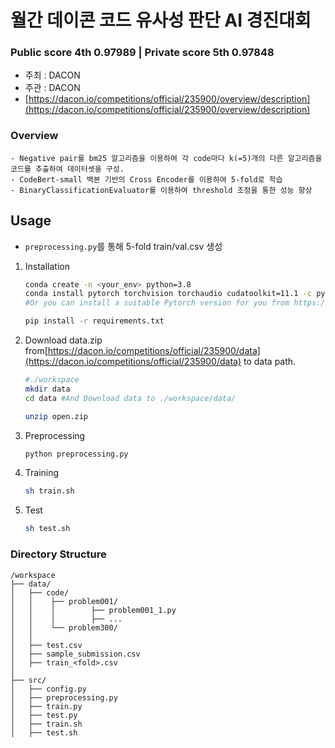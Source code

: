 # 월간 데이콘 코드 유사성 판단 AI 경진대회

### Public score 4th 0.97989 | Private score 5th 0.97848

* 주최 : DACON
* 주관 : DACON
* [https://dacon.io/competitions/official/235900/overview/description](https://dacon.io/competitions/official/235900/overview/description)


### Overview
    - Negative pair를 bm25 알고리즘을 이용하여 각 code마다 k(=5)개의 다른 알고리즘을 코드를 추출하여 데이터셋을 구성.
    - CodeBert-small 백본 기반의 Cross Encoder를 이용하여 5-fold로 학습
    - BinaryClassificationEvaluator를 이용하여 threshold 조정을 통한 성능 향상

## Usage
- `preprocessing.py`를 통해 5-fold train/val.csv 생성

1. Installation
    ```bash
    conda create -n <your_env> python=3.8
    conda install pytorch torchvision torchaudio cudatoolkit=11.1 -c pytorch-lts -c nvidia
    #Or you can install a suitable Pytorch version for you from https://pytorch.org/get-started/locally/
    
    pip install -r requirements.txt
    ```
    
2. Download data.zip from[https://dacon.io/competitions/official/235900/data](https://dacon.io/competitions/official/235900/data) to data path.
    ```bash
    #./workspace
    mkdir data
    cd data #And Download data to ./workspace/data/
 
    unzip open.zip
    ```
    
3. Preprocessing
    ```bash
    python preprocessing.py
    ```
    
4. Training
   ```bash
   sh train.sh
   ```
   
5. Test
   ```bash
   sh test.sh
   ```

### Directory Structure
```
/workspace
├── data/
│   ├── code/
│   │    ├── problem001/
│   │    │        ├── problem001_1.py
│   │    │        ├── ...
│   │    └── problem300/
│   │
│   ├── test.csv
│   ├── sample_submission.csv         
│   ├── train_<fold>.csv
│
├── src/
│   ├── config.py
│   ├── preprocessing.py
│   ├── train.py
│   ├── test.py
│   ├── train.sh
│   ├── test.sh

```



